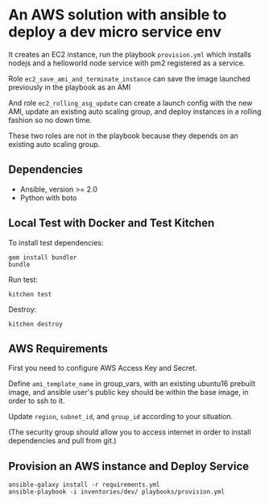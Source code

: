 # An AWS solution with ansible to deploy a dev micro service env

It creates an EC2 instance, run the playbook `provision.yml` which installs nodejs and a helloworld node service with pm2 registered as a service.

Role `ec2_save_ami_and_terminate_instance` can save the image launched previously in the playbook as an AMI

And role `ec2_rolling_asg_update` can create a launch config with the new AMI, update an existing auto scaling group, and deploy instances in a rolling fashion so no down time.

These two roles are not in the playbook because they depends on an existing auto scaling group.

## Dependencies

- Ansible, version >= 2.0
- Python with boto

## Local Test with Docker and Test Kitchen

To install test dependencies:

    gem install bundler
    bundle

Run test:

    kitchen test

Destroy:

    kitchen destroy

## AWS Requirements

First you need to configure AWS Access Key and Secret.

Define `ami_template_name` in group_vars, with an existing ubuntu16 prebuilt image, and ansible user's public key should be within the base image, in order to ssh to it.

Update `region`, `subnet_id`, and `group_id` according to your situation.

(The security group should allow you to access internet in order to install dependencies and pull from git.)

## Provision an AWS instance and Deploy Service

    ansible-galaxy install -r requirements.yml
	ansible-playbook -i inventories/dev/ playbooks/provision.yml

